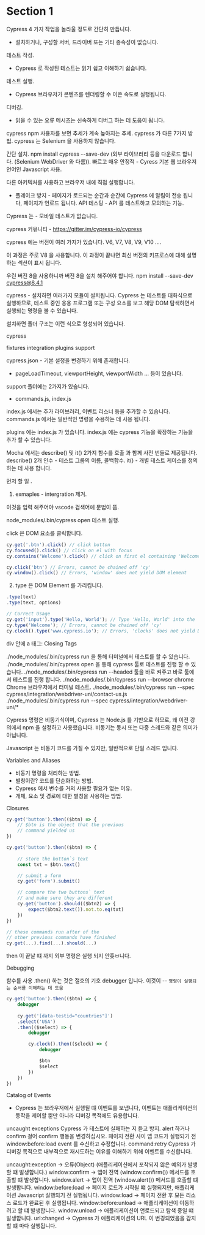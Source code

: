 # Section 1

Cypress 4 가지 작업을 놀라울 정도로 간단히 만듭니다.

- 설치하거나, 구성할 서버, 드라이버 또는 기타 종속성이 없습니다.

테스트 작성.

- Cypress 로 작성된 테스트는 읽기 쉽고 이해하기 쉽습니다.
  
테스트 실행.

- Cypress 브라우저가 콘텐츠를 렌더링할 수 이쓴 속도로 실행됩니다.

디버깅.

- 읽을 수 있는 오류 메시즈는 신속하게 디버그 하는 데 도움이 됩니다.

cypress npm 사용자를 보면 추세가 계속 높아지는 추세.
cypress 가 다른 7가지 방법.
cypress 는 Selenium 을 사용하지 않습니다. 

간단 설치. npm install cypress --save-dev (외부 라이브러리 등을 다운로드 합니다. (Selenium WebDriver 와 다름)).
빠르고 매우 안정적 - Cyress 기본 웹 브라우저 언어인 Javascript 사용.

다른 아키텍처를 사용하고 브라우저 내에 직접 실행합니다.

- 플레이크 방지 - 페이지가 로드되는 순간과 순간에 Cypress 에 알림이 전송 됩니다, 페이지가 언로드 됩니다.
    API 테스팅 - API 를 테스트하고 모의하는 기능.

Cypress 는 - 모바일 테스트가 없습니다.


cypress 커뮤니티 - https://gitter.im/cypress-io/cypress


cypress 에는 버전이 여러 가지가 있습니다.
V6, V7, V8, V9, V10 .... 

이 과정은 주로 V8 을 사용합니다.
이 과정이 끝나면 최신 버전의 키프로스에 대해 설명하는 섹션이 표시 됩니다.

우린 버전 8을 사용하니까 버전 8을 설치 해주어야 합니다.
npm install --save-dev cypress@8.4.1 

cypress - 설치하면 여러가지 모듈이 설치됩니다.
Cypress 는 테스트를 대화식으로 실행하므로, 테스트 중인 응용 프로그램 또는 구성 요소를 보고 해당 DOM 탐색하면서 실행되는 명령을 볼 수 있습니다.

설치하면 폴더 구조는 이런 식으로 형성되어 있습니다.

cypress 

fixtures 
integration
plugins 
support


cypress.json - 기본 설정을 변경하기 위해 존재합니다.

- pageLoadTimeout, viewportHeight, viewportWidth ... 등이 있습니다.

support 폴더에는 2가지가 있습니다.

- commands.js, index.js 

index.js 에서는 추가 라이브러리, 이벤트 리스너 등을 추가할 수 있습니다. 
commands.js 에서는 일반적인 명령을 수용하는 데 사용 됩니다.



plugins 에는 index.js 가 있습니다.
index.js 에는 cypress 기능을 확장하는 기능을 추가 할 수 있습니다. 

Mocha 에서는 describe() 및 it() 2가지 함수를 호출 과 함께 사전 번들로 제공됩니다.
describe() 2개 인수 - 테스트 그룹의 이름, 콜백함수.
it() - 개별 테스트 케이스를 정의하는 데 사용 합니다.

먼저 할 일 .

1. exmaples - intergration 제거.


<reference types="Cypress" /> 이것을 입력 해주어야 vscode 검색어에 문법이 뜸.

node_modules/.bin/cypress open 테스트 실행.

click 은 DOM 요소를 클릭합니다.

``` javascript
cy.get('.btn').click() // click button
cy.focused().click() // click on el with focus 
cy.contains('Welcome').click() // click on first el containing 'Welcome'

cy.click('btn') // Errors, cannot be chained off 'cy'
cy.window().click() // Errors, 'window' does not yield DOM element 
```




2. type 은 DOM Element 를 가리킵니다.

``` javascript
.type(text)
.type(text, options) 
```

``` javascript
// Correct Usage 
cy.get('input').type('Hello, World'); // Type 'Hello, World' into the 'input'
cy.type('Welcome'); // Errors, cannot be chained off 'cy' 
cy.clock().type('www.cypress.io'); // Errors, 'clocks' does not yield DOM elements 
```



div 안에 a 태그:  Closing Tags

./node_modules/.bin/cypress run 을 통해 터미널에서 테스트를 할 수 있습니다.
./node_modules/.bin/cypress open 을 통해 cypress 툴로 테스트를 진행 할 수 있습니다.
./node_modules/.bin/cypress run --headed 툴을 바로 켜주고 바로 툴에서 테스트를 진행 합니다.
./node_modules/.bin/cypress run --browser chrome Chrome 브라우저에서 터미널 테스트. 
./node_modules/.bin/cypress run --spec cypress/integration/webdriver-uni/contact-us.js
./node_modules/.bin/cypress run --spec cypress/integration/webdriver-uni/*


Cypress 명령은 비동기식이며, Cypress 는 Node.js 를 기반으로 하므로, 왜 이전 강의에서 npm 을 설정하고 사용했습니다.
비동기는 동시 또는 다중 스레드와 같은 의미가 아닙니다.

Javascript 는 비동기 코드를 가질 수 있지만, 일반적으로 단일 스레드 입니다.






Variables and Aliases 

- 비동기 명령을 처리하는 방법.
- 별칭이란? 코드를 단순화하는 방법.
- Cypress 에서 변수를 거의 사용할 필요가 없는 이유.
- 개체, 요소 및 경로에 대한 별칭을 사용하는 방법.


Closures 

``` javascript
cy.get('button').then(($btn) => {
    // $btn is the object that the previous 
    // command yielded us 
})
```

``` javascript
cy.get('button').then(($btn) => {
    
    // store the button`s text 
    const txt = $btn.text()

    // submit a form 
    cy.get('form').submit()

    // compare the two buttons` text 
    // and make sure they are different
    cy.get('button').should(($btn2) => {
        expect($btn2.text()).not.to.eq(txt)
    })
})

// these commands run after of the
// other previous commands have finished 
cy.get(...).find(...).should(...)
```

then 이 끝날 떄 까지 외부 명령은 실행 되지 안흣ㅂ니다.



Debugging 

함수를 사용 .then() 하는 것은 절호의 기호 debugger 입니다.
이것이 -- `명령이 실행되는 순서를 이해하는 데 도움`

``` javascript
cy.get('button').then(($btn) => {
    debugger 
    
    cy.get('[data-testid="countries"]')
    .select('USA')
    .then(($select) => {
        debugger 

        cy.clock().then(($clock) => {
            debugger 

            $btn
            $select 
        })
    })
})
```





Catalog of Events 

- Cypress 는 브라우저에서 실행될 떄 이벤트를 보냅니다, 이벤트는 애플리케이션의 동작을 제어할 뿐만 아니라 디버깅 목적에도 유용합니다.

uncaught exceptions Cypress 가 테스트에 실패하는 지 듣고 방지.
alert 하거나 confirm 걸어 confirm 행동을 변경하십시오.
페이지 전환 사이 앱 코드가 실행되기 전 window:before:load event 를 수신하고 수정합니다.
command:retry Cypress 가 디버깅 목적으로 내부적으로 재시도하는 이유를 이해하기 위해 이벤트를 수신합니다.

uncaught:exception -> 오류(Object) (애플리케이션에서 포착되지 않은 예외가 발생할 떄 발생합니다.)
window:confirm -> 앱이 전역 (window.confirm()) 메서드를 호출할 떄 발생합니다.
window.alert -> 앱이 전역 (window.alert()) 메서드를 호출할 떄 발생합니다.
window:before:load -> 페이지 로드가 시작될 떄 실행되지만, 애플리케이션 Javascript 실행되기 전 실행됩니다. 
window:load -> 페이지 전환 후 모든 리소스 로드가 완료된 후 실행됩니다.
window:before:unload -> 애플리케이션이 이동하려고 할 떄 발생합니다.
window.unload -> 애플리케이션이 언로드되고 탐색 중일 떄 발생합니다.
url:changed -> Cypress 가 애플리케이션의 URL 이 변경되었음을 감지할 떄 마다 실행됩니다.

